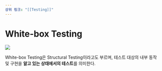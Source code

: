 ```yaml
---
상위 링크: "[[Testing]]"
---
```

# White-box Testing
![](https://i.imgur.com/YFmTYDm.png)

White-box Testing은 Structural Testing이라고도 부르며, 테스트 대상의 내부 동작 및 구현을 **알고 있는 상태에서의 테스트**를 의미한다. 